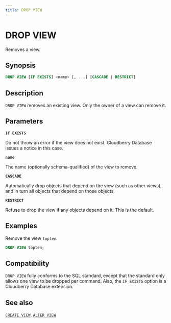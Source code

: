```yaml
---
title: DROP VIEW
---
```


# DROP VIEW

Removes a view.

## Synopsis

```sql
DROP VIEW [IF EXISTS] <name> [, ...] [CASCADE | RESTRICT]
```

## Description

`DROP VIEW` removes an existing view. Only the owner of a view can remove it.

## Parameters

**`IF EXISTS`**

Do not throw an error if the view does not exist. Cloudberry Database issues a notice in this case.

**`name`**

The name (optionally schema-qualified) of the view to remove.

**`CASCADE`**

Automatically drop objects that depend on the view (such as other views), and in turn all objects that depend on those objects.

**`RESTRICT`**

Refuse to drop the view if any objects depend on it. This is the default.

## Examples

Remove the view `topten`:

```sql
DROP VIEW topten;
```

## Compatibility

`DROP VIEW` fully conforms to the SQL standard, except that the standard only allows one view to be dropped per command. Also, the `IF EXISTS` option is a Cloudberry Database extension.

## See also

[`CREATE VIEW`](/docs/sql-stmts/sql-stmt-create-view.md), [`ALTER VIEW`](/docs/sql-stmts/sql-stmt-alter-view.md)
